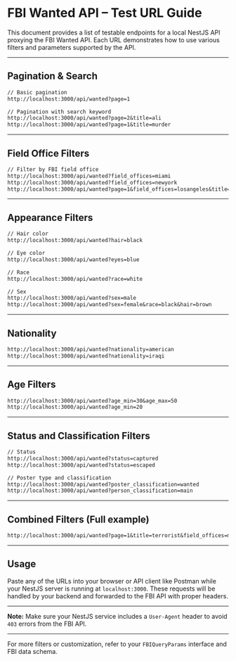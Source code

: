# FBI Wanted API – Test URL Guide

This document provides a list of testable endpoints for a local NestJS API proxying the FBI Wanted API. Each URL demonstrates how to use various filters and parameters supported by the API.

---

## Pagination & Search
```txt
// Basic pagination
http://localhost:3000/api/wanted?page=1

// Pagination with search keyword
http://localhost:3000/api/wanted?page=2&title=ali
http://localhost:3000/api/wanted?page=1&title=murder
```

---

## Field Office Filters
```txt
// Filter by FBI field office
http://localhost:3000/api/wanted?field_offices=miami
http://localhost:3000/api/wanted?field_offices=newyork
http://localhost:3000/api/wanted?page=1&field_offices=losangeles&title=john
```

---

## Appearance Filters
```txt
// Hair color
http://localhost:3000/api/wanted?hair=black

// Eye color
http://localhost:3000/api/wanted?eyes=blue

// Race
http://localhost:3000/api/wanted?race=white

// Sex
http://localhost:3000/api/wanted?sex=male
http://localhost:3000/api/wanted?sex=female&race=black&hair=brown
```

---

## Nationality
```txt
http://localhost:3000/api/wanted?nationality=american
http://localhost:3000/api/wanted?nationality=iraqi
```

---

## Age Filters
```txt
http://localhost:3000/api/wanted?age_min=30&age_max=50
http://localhost:3000/api/wanted?age_min=20
```

---

## Status and Classification Filters
```txt
// Status
http://localhost:3000/api/wanted?status=captured
http://localhost:3000/api/wanted?status=escaped

// Poster type and classification
http://localhost:3000/api/wanted?poster_classification=wanted
http://localhost:3000/api/wanted?person_classification=main
```

---

## Combined Filters (Full example)
```txt
http://localhost:3000/api/wanted?page=1&title=terrorist&field_offices=miami&sex=male&hair=black&eyes=brown&race=white
```

---

## Usage
Paste any of the URLs into your browser or API client like Postman while your NestJS server is running at `localhost:3000`. These requests will be handled by your backend and forwarded to the FBI API with proper headers.

---

**Note:** Make sure your NestJS service includes a `User-Agent` header to avoid `403` errors from the FBI API.

---

For more filters or customization, refer to your `FBIQueryParams` interface and FBI data schema.
